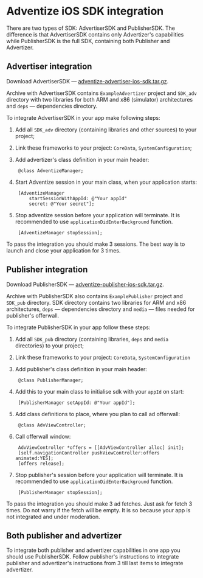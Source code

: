 
# Adventize iOS SDK integration

There are two types of SDK: AdvertiserSDK and PublisherSDK. The difference is that AdvertiserSDK contains only Advertizer's capabilities while PublisherSDK is the full SDK, containing both Publisher and Advertizer.


## Advertiser integration

Download AdvertiserSDK — [adventize-advertiser-ios-sdk.tar.gz](https://github.com/adventize/sdk-ios/raw/master/adventize-advertiser-ios-sdk.tar.gz).

Archive with AdvertiserSDK contains `ExampleAdvertizer` project and `SDK_adv` directory with two libraries for both ARM and x86 (simulator) architectures and `deps` — dependencies directory.

To integrate AdvertiserSDK in your app make following steps:

1. Add all `SDK_adv` directory (containing libraries and other sources) to your project;
2. Link these frameworks to your project: `CoreData`, `SystemConfiguration`;
3. Add advertizer's class definition in your main header:

	    @class AdventizeManager;

4. Start Adventize session in your main class, when your application starts:
	
		[AdventizeManager
			startSessionWithAppId: @"Your appId"
			secret: @"Your secret"];

5. Stop adventize session before your application will terminate. It is recommended to use `applicationDidEnterBackground` function.

	    [AdventizeManager stopSession];

To pass the integration you should make 3 sessions. The best way is to launch and close your application for 3 times.


## Publisher integration

Download PublisherSDK — [adventize-publisher-ios-sdk.tar.gz](https://github.com/adventize/sdk-ios/raw/master/adventize-publisher-ios-sdk.tar.gz).

Archive with PublisherSDK also contains `ExamplePublisher` project and `SDK_pub` directory. SDK directory contains two libraries for ARM and x86 architectures, `deps` — dependencies directory and `media` — files needed for publisher's offerwall.

To integrate PublisherSDK in your app follow these steps:

1. Add all `SDK_pub` directory (containing libraries, `deps` and `media` directories) to your project;
2. Link these frameworks to your project: `CoreData`, `SystemConfiguration`
3. Add publisher's class definition in your main header:

	    @class PublisherManager;

4. Add this to your main class to initialise sdk with your `appId` on start:

	    [PublisherManager setAppId: @"Your appId"];

5. Add class definitions to place, where you plan to call ad offerwall:

	    @class AdvViewController;

6. Call offerwall window:

	    AdvViewController *offers = [[AdvViewController alloc] init];
	    [self.navigationController pushViewController:offers animated:YES];
	    [offers release];

7. Stop publisher's session before your application will terminate. It is recommended to use `applicationDidEnterBackground` function.

	    [PublisherManager stopSession];

To pass the integration you should make 3 ad fetches. Just ask for fetch 3 times. Do not warry if the fetch will be empty. It is so because your app is not integrated and under moderation.

## Both publisher and advertizer

To integrate both publisher and advertizer capabilities in one app you should use PublisherSDK. Follow publisher's instructions to integrate publisher and advertizer's instructions from 3 till last items to integrate advertizer.
